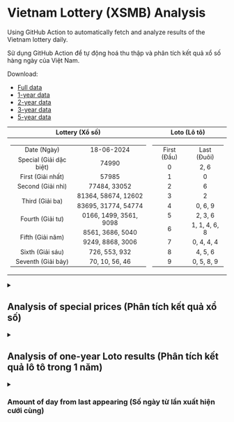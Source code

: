 # Vietnam Lottery (XSMB) Analysis

Using GitHub Action to automatically fetch and analyze results of the Vietnam lottery daily.

Sử dụng GitHub Action để tự động hoá thu thập và phân tích kết quả xổ số hàng ngày của Việt Nam.

Download:

* [Full data](https://raw.githubusercontent.com/khiemdoan/vietnam-lottery-xsmb-analysis/main/results/xsmb.csv)
* [1-year data](https://raw.githubusercontent.com/khiemdoan/vietnam-lottery-xsmb-analysis/main/results/xsmb_1_year.csv)
* [2-year data](https://raw.githubusercontent.com/khiemdoan/vietnam-lottery-xsmb-analysis/main/results/xsmb_2_year.csv)
* [3-year data](https://raw.githubusercontent.com/khiemdoan/vietnam-lottery-xsmb-analysis/main/results/xsmb_3_year.csv)
* [5-year data](https://raw.githubusercontent.com/khiemdoan/vietnam-lottery-xsmb-analysis/main/results/xsmb_5_year.csv)

| Lottery (Xổ số) | Loto (Lô tô) |
| :------------: | :----------: |
| <table><tr><td>Date (Ngày)</td><td>18-06-2024</td></tr><tr><td>Special (Giải dặc biệt)</td><td>74990</td></tr><tr><td>First (Giải nhất)</td><td>57985</td></tr><tr><td>Second (Giải nhì)</td><td>77484, 33052</td></tr><tr><td rowspan="2">Third (Giải ba)</td><td>81364, 58674, 12602</td></tr><tr><td>83695, 31774, 54774</td></tr><tr><td>Fourth (Giải tư)</td><td>0166, 1499, 3561, 9098</td></tr><tr><td rowspan="2">Fifth (Giải năm)</td><td>8561, 3686, 5040</td></tr><tr><td>9249, 8868, 3006</td></tr><tr><td>Sixth (Giải sáu)</td><td>726, 553, 932</td></tr><tr><td>Seventh (Giải bảy)</td><td>70, 10, 56, 46</td></tr></table> | <table><tr><td>First (Đầu)</td><td>Last (Đuôi)</td></tr><tr><td>0</td><td>2, 6</td></tr><tr><td>1</td><td>0</td></tr><tr><td>2</td><td>6</td></tr><tr><td>3</td><td>2</td></tr><tr><td>4</td><td>0, 6, 9</td></tr><tr><td>5</td><td>2, 3, 6</td></tr><tr><td>6</td><td>1, 1, 4, 6, 8</td></tr><tr><td>7</td><td>0, 4, 4, 4</td></tr><tr><td>8</td><td>4, 5, 6</td></tr><tr><td>9</td><td>0, 5, 8, 9</td></tr></table> |

<details>
  <summary><h2>Analysis of special prices (Phân tích kết quả xổ số)</h2></summary>
  <h3>Amount of day from last appearing (Số ngày từ lần xuất hiện cuối cùng)</h3>

  ![Delta](images/special_delta.jpg)

  <h3>Top 10 amount of day from last appearing (Top 10 số lâu chưa xuất hiện)</h3>

  ![Delta top 10](images/special_delta_top_10.jpg)
</details>

<details>
  <summary><h2>Analysis of one-year Loto results (Phân tích kết quả lô tô trong 1 năm)</h2></summary>

  Max: 126. Min: 68.

  Mean: 97.74. Standard deviation: 10.63.

  <h3>Detail (Chi tiết)</h3>

  ![Detail](images/heatmap.jpg)

  <h3>Top 10</h3>

  ![Top 10](images/top-10.jpg)

  <h3>Distribution (Phân bổ)</h3>

  ![Distribution](images/distribution.jpg)
</details>

<details>
  <summary><h3>Amount of day from last appearing (Số ngày từ lần xuất hiện cưới cùng)</h2></summary>

  ![Delta](images/delta.jpg)

  <h3>Top 10 amount of day from last appearing (Top 10 số lâu chưa xuất hiện)</h3>

  ![Delta top 10](images/delta_top_10.jpg)
</details>
